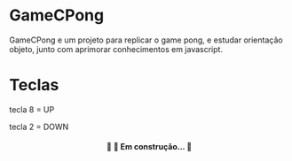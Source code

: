 # GameCPong

GameCPong e um projeto para replicar o game pong, e estudar orientação objeto, junto com aprimorar conhecimentos em javascript.


# Teclas

tecla 8 = UP

tecla 2 = DOWN

<h4 align="center"> 
	🚧 🚀 Em construção...  🚧
</h4>
